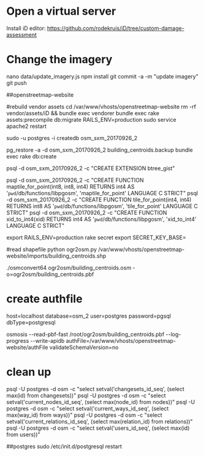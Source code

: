 # Open a virtual server

Install iD editor:
https://github.com/rodekruis/iD/tree/custom-damage-assessment

# Change the imagery
nano data/update_imagery.js
npm install
git commit -a -m "update imagery"
git push

##openstreetmap-website

#rebuild vendor assets
cd /var/www/vhosts/openstreetmap-website
rm -rf vendor/assets/iD && bundle exec vendorer
bundle exec rake assets:precompile db:migrate RAILS_ENV=production
sudo service apache2 restart


sudo -u postgres -i
createdb osm_sxm_20170926_2

pg_restore -a -d osm_sxm_20170926_2 building_centroids.backup
bundle exec rake db:create

psql -d osm_sxm_20170926_2 -c "CREATE EXTENSION btree_gist"

psql -d osm_sxm_20170926_2 -c "CREATE FUNCTION maptile_for_point(int8, int8, int4) RETURNS int4 AS '`pwd`/db/functions/libpgosm', 'maptile_for_point' LANGUAGE C STRICT"
psql -d osm_sxm_20170926_2 -c "CREATE FUNCTION tile_for_point(int4, int4) RETURNS int8 AS '`pwd`/db/functions/libpgosm', 'tile_for_point' LANGUAGE C STRICT"
psql -d osm_sxm_20170926_2 -c "CREATE FUNCTION xid_to_int4(xid) RETURNS int4 AS '`pwd`/db/functions/libpgosm', 'xid_to_int4' LANGUAGE C STRICT"


export RAILS_ENV=production
rake secret
 export SECRET_KEY_BASE=


#read shapefile
python ogr2osm.py /var/www/vhosts/openstreetmap-website/imports/building_centroids.shp

./osmconvert64 ogr2osm/building_centroids.osm -o=ogr2osm/building_centroids.pbf

# create authfile
host=localhost
database=osm_2
user=postgres
password=pgsql
dbType=postgresql



osmosis --read-pbf-fast /root/ogr2osm/building_centroids.pbf --log-progress --write-apidb authFile=/var/www/vhosts/openstreetmap-website/authFile validateSchemaVersion=no

# clean up
psql -U postgres -d osm -c "select setval('changesets_id_seq', (select max(id) from changesets))"
psql -U postgres -d osm -c "select setval('current_nodes_id_seq', (select max(node_id) from nodes))"
psql -U postgres -d osm -c "select setval('current_ways_id_seq', (select max(way_id) from ways))"
psql -U postgres -d osm -c "select setval('current_relations_id_seq', (select max(relation_id) from relations))"
psql -U postgres -d osm -c "select setval('users_id_seq', (select max(id) from users))"

##postgres
sudo /etc/init.d/postgresql restart
